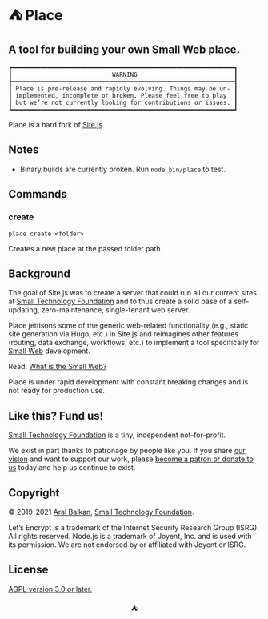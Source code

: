 # ⛺ Place

## A tool for building your own Small Web place.

```
┏━━━━━━━━━━━━━━━━━━━━━━━━━━━━━━━━━━━━━━━━━━━━━━━━━━━━━━━━━━━━━━┓
┃                            WARNING                           ┃
┣━━━━━━━━━━━━━━━━━━━━━━━━━━━━━━━━━━━━━━━━━━━━━━━━━━━━━━━━━━━━━━┫
┃ Place is pre-release and rapidly evolving. Things may be un- ┃
┃ implemented, incomplete or broken. Please feel free to play  ┃
┃ but we’re not currently looking for contributions or issues. ┃
┗━━━━━━━━━━━━━━━━━━━━━━━━━━━━━━━━━━━━━━━━━━━━━━━━━━━━━━━━━━━━━━┛
```

Place is a hard fork of [Site.js](https://sitejs.org).

## Notes

  - Binary builds are currently broken. Run `node bin/place` to test.

## Commands

### create

```shell
place create <folder>
```

Creates a new place at the passed folder path.

## Background

The goal of Site.js was to create a server that could run all our current sites at [Small Technology Foundation](https://small-tech.org) and to thus create a solid base of a self-updating, zero-maintenance, single-tenant web server.

Place jettisons some of the generic web-related functionality (e.g., static site generation via Hugo, etc.) in Site.js and reimagines other features (routing, data exchange, workflows, etc.) to implement a tool specifically for [Small Web](https://small-tech.org/research-and-development) development.

Read: [What is the Small Web?](https://ar.al/2020/08/07/what-is-the-small-web/)

Place is under rapid development with constant breaking changes and is not ready for production use.

## Like this? Fund us!

[Small Technology Foundation](https://small-tech.org) is a tiny, independent not-for-profit.

We exist in part thanks to patronage by people like you. If you share [our vision](https://small-tech.org/about/#small-technology) and want to support our work, please [become a patron or donate to us](https://small-tech.org/fund-us) today and help us continue to exist.

## Copyright

&copy; 2019-2021 [Aral Balkan](https://ar.al), [Small Technology Foundation](https://small-tech.org).

Let’s Encrypt is a trademark of the Internet Security Research Group (ISRG). All rights reserved. Node.js is a trademark of Joyent, Inc. and is used with its permission. We are not endorsed by or affiliated with Joyent or ISRG.

## License

[AGPL version 3.0 or later.](https://www.gnu.org/licenses/agpl-3.0.en.html)

<!-- Yes, this has to be coded like it’s 1999 for it to work, sadly. -->
<p align='center'>⛺</p>
